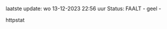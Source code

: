 laatste update: 
wo 13-12-2023 22:56   uur 
Status: FAALT - geel - 
<div class="service Y">httpstat</div>